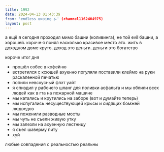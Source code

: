 ```yaml
---
title: 1992
date: 2024-04-13 01:43:39
from: 'endless шизing ⍼' (channel1162404975)
layout: post
---
```


а ещё я сегодня проходил мимо башни (коливинга), не той evil башни, а хорошей. короче я понял насколько красивое место это. жить в доходном доме круто. доход это деньги. деньги это богатство

короче итог дня
- прошёл собес в кофейню
- встретился с ксюшей ахуенно погуляли поставили клеймо на руки раскаленной печатью
- попили невскусный флэт уайт
- я спиздил у рабочего шланг для поливки асфальта и мы облили всех людей как в гта на пожарной машине
- мы катались и крутились на заборе (вот и думайте теперь)
- мы испугались несуществующей крысы и сидящих бомжей людоедов
- мы поженили разводные мосты 
- мы чуть не съели живую утку
- мы залезли на ахуенную лестницу
- я съел шаверму питу 
- хуй

любые совпадения с реальностью реальны
